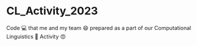 # CL_Activity_2023
Code :computer: that me and my team :smile: prepared as a part of our Computational Linguistics :notebook: Activity :heart_eyes:
